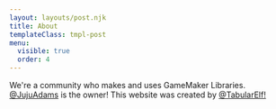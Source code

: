 ```yaml
---
layout: layouts/post.njk
title: About
templateClass: tmpl-post
menu:
  visible: true
  order: 4
---
```


We're a community who makes and uses GameMaker Libraries. [@JujuAdams](https://github.com/jujuadams) is the owner! 
This website was created by [@TabularElf!](https://tabelf.link/)
